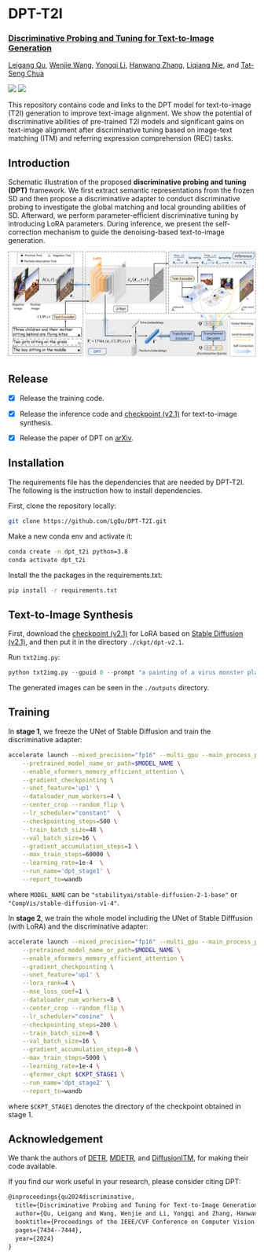# DPT-T2I
<h3><a href="">Discriminative Probing and Tuning for Text-to-Image Generation</a></h3>

[Leigang Qu](https://lgqu.github.io/), [Wenjie Wang](https://wenjiewwj.github.io/), [Yongqi Li](https://liyongqi67.github.io/), [Hanwang Zhang](https://personal.ntu.edu.sg/hanwangzhang/), [Liqiang Nie](https://liqiangnie.github.io/), and [Tat-Seng Chua](https://www.chuatatseng.com/)

<a href='https://dpt-t2i.github.io/'><img src='https://img.shields.io/badge/Project-Page-Green'></a> <a href='https://arxiv.org/abs/2403.04321'><img src='https://img.shields.io/badge/Paper-Arxiv-red'></a>

This repository contains code and links to  the DPT model for text-to-image (T2I) generation to improve text-image alignment. We show the potential of discriminative abilities of pre-trained T2I models and significant gains on text-image alignment after discriminative tuning based on image-text matching (ITM) and referring expression comprehension (REC) tasks.  



## Introduction

Schematic illustration of the proposed **discriminative probing and tuning (DPT)** framework. We first extract semantic representations from the frozen SD and then propose a discriminative adapter to conduct discriminative probing to investigate the global matching and local grounding abilities of SD. Afterward, we perform parameter-efficient discriminative tuning by introducing LoRA parameters. During inference, we present the self-correction mechanism to guide the denoising-based text-to-image generation.

![](assets/framework.png)



## Release

- [x] Release the training code. 
- [x] Release the inference code and [checkpoint (v2.1)](https://huggingface.co/leigangqu/DPT-T2I/resolve/main/pytorch_model.bin?download=true) for text-to-image synthesis. 
- [x] Release the paper of DPT on [arXiv](https://arxiv.org/pdf/2403.04321.pdf). 



## Installation

The requirements file has the dependencies that are needed by DPT-T2I. The following is the instruction how to install dependencies. 

First, clone the repository locally: 

```bash
git clone https://github.com/LgQu/DPT-T2I.git
```

Make a new conda env and activate it:

```bash
conda create -n dpt_t2i python=3.8
conda activate dpt_t2i
```

Install the the packages in the requirements.txt:

```bash
pip install -r requirements.txt
```



## Text-to-Image Synthesis

First, download the [checkpoint (v2.1)](https://huggingface.co/leigangqu/DPT-T2I/resolve/main/pytorch_model.bin?download=true) for LoRA based on [Stable Diffusion (v2.1)](https://huggingface.co/stabilityai/stable-diffusion-2-1), and then put it in the directory `./ckpt/dpt-v2.1`. 

Run `txt2img.py`: 

```python
python txt2img.py --gpuid 0 --prompt "a painting of a virus monster playing guitar"
```

The generated images can be seen in the `./outputs` directory. 



## Training

In **stage 1**, we freeze the UNet of Stable Diffusion and train the discriminative adapter: 

```bash
accelerate launch --mixed_precision="fp16" --multi_gpu --main_process_port=255487 train_stage1.py \
    --pretrained_model_name_or_path=$MODEL_NAME \
    --enable_xformers_memory_efficient_attention \
    --gradient_checkpointing \
    --unet_feature='up1' \
    --dataloader_num_workers=4 \
    --center_crop --random_flip \
    --lr_scheduler="constant"  \
    --checkpointing_steps=500 \
    --train_batch_size=48 \
    --val_batch_size=16 \
    --gradient_accumulation_steps=1 \
    --max_train_steps=60000 \
    --learning_rate=1e-4  \
    --run_name='dpt_stage1' \
    --report_to=wandb
```

where  `MODEL_NAME` can be `"stabilityai/stable-diffusion-2-1-base"` or `"CompVis/stable-diffusion-v1-4"`. 



In **stage 2**, we train the whole model including the UNet of Stable Difffusion (with LoRA) and the discriminative adapter:

```bash
accelerate launch --mixed_precision="fp16" --multi_gpu --main_process_port=25548 train_stage2.py \
    --pretrained_model_name_or_path=$MODEL_NAME \
    --enable_xformers_memory_efficient_attention \
    --gradient_checkpointing \
    --unet_feature='up1' \
    --lora_rank=4 \
    --mse_loss_coef=1 \
    --dataloader_num_workers=8 \
    --center_crop --random_flip \
    --lr_scheduler="cosine"  \
    --checkpointing_steps=200 \
    --train_batch_size=8 \
    --val_batch_size=16 \
    --gradient_accumulation_steps=8 \
    --max_train_steps=5000 \
    --learning_rate=1e-4 \
    --qformer_ckpt $CKPT_STAGE1 \
    --run_name='dpt_stage2' \
    --report_to=wandb
```

where `$CKPT_STAGE1` denotes the directory of the checkpoint obtained in stage 1. 



## Acknowledgement

We thank the authors of [DETR](https://github.com/facebookresearch/detr), [MDETR](https://github.com/ashkamath/mdetr), and [DiffusionITM](https://github.com/McGill-NLP/diffusion-itm), for making their code available.

If you find our work useful in your research, please consider citing DPT:

```tex
@inproceedings{qu2024discriminative,
  title={Discriminative Probing and Tuning for Text-to-Image Generation},
  author={Qu, Leigang and Wang, Wenjie and Li, Yongqi and Zhang, Hanwang and Nie, Liqiang and Chua, Tat-Seng},
  booktitle={Proceedings of the IEEE/CVF Conference on Computer Vision and Pattern Recognition},
  pages={7434--7444},
  year={2024}
}
```
